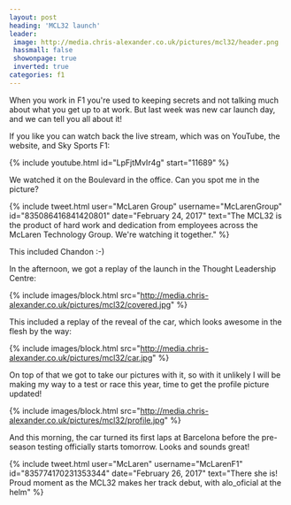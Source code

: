 ```yaml
---
layout: post
heading: 'MCL32 launch'
leader:
 image: http://media.chris-alexander.co.uk/pictures/mcl32/header.png
 hassmall: false
 showonpage: true
 inverted: true
categories: f1
---
```


When you work in F1 you're used to keeping secrets and not talking much about what you get up to at work. But last week was new car launch day, and we can tell you all about it!

If you like you can watch back the live stream, which was on YouTube, the website, and Sky Sports F1:

{% include youtube.html id="LpFjtMvIr4g" start="11689" %}

We watched it on the Boulevard in the office. Can you spot me in the picture?

{% include tweet.html user="McLaren Group" username="McLarenGroup" id="835086416841420801" date="February 24, 2017" text="The MCL32 is the product of hard work and dedication from employees across the McLaren Technology Group. We're watching it together." %}

This included Chandon :-)

In the afternoon, we got a replay of the launch in the Thought Leadership Centre:

{% include images/block.html src="http://media.chris-alexander.co.uk/pictures/mcl32/covered.jpg" %}

This included a replay of the reveal of the car, which looks awesome in the flesh by the way:

{% include images/block.html src="http://media.chris-alexander.co.uk/pictures/mcl32/car.jpg" %}

On top of that we got to take our pictures with it, so with it unlikely I will be making my way to a test or race this year, time to get the profile picture updated!

{% include images/block.html src="http://media.chris-alexander.co.uk/pictures/mcl32/profile.jpg" %}

And this morning, the car turned its first laps at Barcelona before the pre-season testing officially starts tomorrow. Looks and sounds great!

{% include tweet.html user="McLaren" username="McLarenF1" id="835774170231353344" date="February 26, 2017" text="There she is! Proud moment as the MCL32 makes her track debut, with alo_oficial at the helm" %}